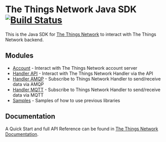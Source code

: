 # The Things Network Java SDK [![Build Status](https://travis-ci.org/TheThingsNetwork/java-app-lib.svg?branch=1.1.0)](https://travis-ci.org/TheThingsNetwork/java-app-lib)

This is the Java SDK for [The Things Network](https://www.thethingsnetwork.org) to interact with The Things Network backend.

## Modules

- [Account](https://github.com/TheThingsNetwork/java-app-lib/tree/1.1.0/account) - Interact with The Things Network account server
- [Handler API](https://github.com/TheThingsNetwork/java-app-lib/tree/1.1.0/handler-manage) - Interact with The Things Network Handler via the API
- [Handler AMQP](https://github.com/TheThingsNetwork/java-app-lib/tree/1.1.0/handler-message-amqp) - Subscribe to Things Network Handler to send/receive data via AMQP
- [Handler MQTT](https://github.com/TheThingsNetwork/java-app-lib/tree/1.1.0/handler-message-mqtt) - Subscribe to Things Network Handler to send/receive data via MQTT
- [Samples](https://github.com/TheThingsNetwork/java-app-lib/tree/1.1.0/samples) - Samples of how to use previous libraries

## Documentation

A Quick Start and full API Reference can be found in [The Things Network Documentation](https://www.thethingsnetwork.org/docs/refactor/java/).
